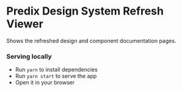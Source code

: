 Predix Design System Refresh Viewer
===================================

Shows the refreshed design and component documentation pages.

### Serving locally

* Run `yarn` to install dependencies
* Run `yarn start` to serve the app
* Open it in your browser
